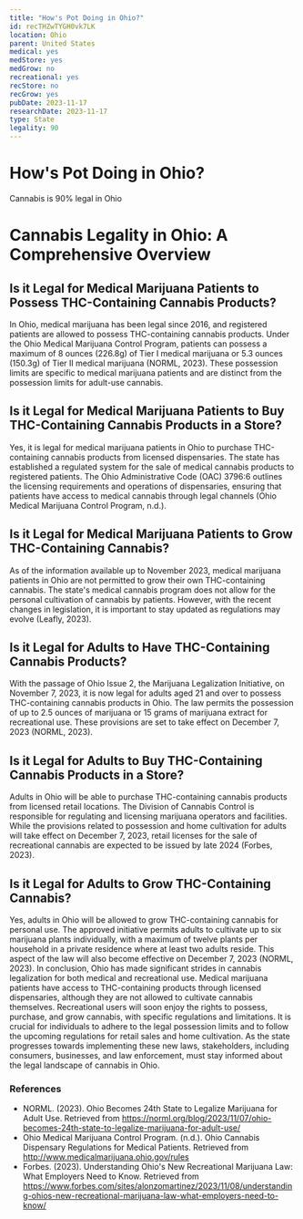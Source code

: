 ```yaml
---
title: "How's Pot Doing in Ohio?"
id: recTHZwTYGH0vk7LK
location: Ohio
parent: United States
medical: yes
medStore: yes
medGrow: no
recreational: yes
recStore: no
recGrow: yes
pubDate: 2023-11-17
researchDate: 2023-11-17
type: State
legality: 90
---
```


# How's Pot Doing in Ohio?

<p class="howsit">Cannabis is 90% legal in Ohio</p>

# Cannabis Legality in Ohio: A Comprehensive Overview
## Is it Legal for Medical Marijuana Patients to Possess THC-Containing Cannabis Products?
In Ohio, medical marijuana has been legal since 2016, and registered patients are allowed to possess THC-containing cannabis products. Under the Ohio Medical Marijuana Control Program, patients can possess a maximum of 8 ounces (226.8g) of Tier I medical marijuana or 5.3 ounces (150.3g) of Tier II medical marijuana (NORML, 2023). These possession limits are specific to medical marijuana patients and are distinct from the possession limits for adult-use cannabis.
## Is it Legal for Medical Marijuana Patients to Buy THC-Containing Cannabis Products in a Store?
Yes, it is legal for medical marijuana patients in Ohio to purchase THC-containing cannabis products from licensed dispensaries. The state has established a regulated system for the sale of medical cannabis products to registered patients. The Ohio Administrative Code (OAC) 3796:6 outlines the licensing requirements and operations of dispensaries, ensuring that patients have access to medical cannabis through legal channels (Ohio Medical Marijuana Control Program, n.d.).
## Is it Legal for Medical Marijuana Patients to Grow THC-Containing Cannabis?
As of the information available up to November 2023, medical marijuana patients in Ohio are not permitted to grow their own THC-containing cannabis. The state's medical cannabis program does not allow for the personal cultivation of cannabis by patients. However, with the recent changes in legislation, it is important to stay updated as regulations may evolve (Leafly, 2023).
## Is it Legal for Adults to Have THC-Containing Cannabis Products?
With the passage of Ohio Issue 2, the Marijuana Legalization Initiative, on November 7, 2023, it is now legal for adults aged 21 and over to possess THC-containing cannabis products in Ohio. The law permits the possession of up to 2.5 ounces of marijuana or 15 grams of marijuana extract for recreational use. These provisions are set to take effect on December 7, 2023 (NORML, 2023).
## Is it Legal for Adults to Buy THC-Containing Cannabis Products in a Store?
Adults in Ohio will be able to purchase THC-containing cannabis products from licensed retail locations. The Division of Cannabis Control is responsible for regulating and licensing marijuana operators and facilities. While the provisions related to possession and home cultivation for adults will take effect on December 7, 2023, retail licenses for the sale of recreational cannabis are expected to be issued by late 2024 (Forbes, 2023).
## Is it Legal for Adults to Grow THC-Containing Cannabis?
Yes, adults in Ohio will be allowed to grow THC-containing cannabis for personal use. The approved initiative permits adults to cultivate up to six marijuana plants individually, with a maximum of twelve plants per household in a private residence where at least two adults reside. This aspect of the law will also become effective on December 7, 2023 (NORML, 2023).
In conclusion, Ohio has made significant strides in cannabis legalization for both medical and recreational use. Medical marijuana patients have access to THC-containing products through licensed dispensaries, although they are not allowed to cultivate cannabis themselves. Recreational users will soon enjoy the rights to possess, purchase, and grow cannabis, with specific regulations and limitations. It is crucial for individuals to adhere to the legal possession limits and to follow the upcoming regulations for retail sales and home cultivation. As the state progresses towards implementing these new laws, stakeholders, including consumers, businesses, and law enforcement, must stay informed about the legal landscape of cannabis in Ohio.
### References
- NORML. (2023). Ohio Becomes 24th State to Legalize Marijuana for Adult Use. Retrieved from https://norml.org/blog/2023/11/07/ohio-becomes-24th-state-to-legalize-marijuana-for-adult-use/
- Ohio Medical Marijuana Control Program. (n.d.). Ohio Cannabis Dispensary Regulations for Medical Patients. Retrieved from http://www.medicalmarijuana.ohio.gov/rules
- Forbes. (2023). Understanding Ohio's New Recreational Marijuana Law: What Employers Need to Know. Retrieved from https://www.forbes.com/sites/alonzomartinez/2023/11/08/understanding-ohios-new-recreational-marijuana-law-what-employers-need-to-know/

